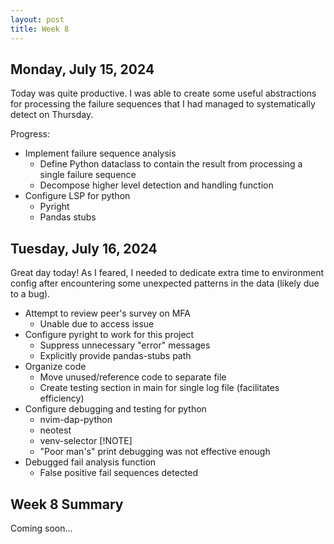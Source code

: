 ```yaml
---
layout: post
title: Week 8
---
```


## Monday, July 15, 2024

Today was quite productive. I was able to create some useful abstractions for processing the failure sequences that I had managed to systematically detect on Thursday.

Progress:

- Implement failure sequence analysis
    - Define Python dataclass to contain the result from processing a single failure sequence
    - Decompose higher level detection and handling function
- Configure LSP for python
    - Pyright
    - Pandas stubs
## Tuesday, July 16, 2024

Great day today! As I feared, I needed to dedicate extra time to environment config after encountering some unexpected patterns in the data (likely due to a bug).

- Attempt to review peer's survey on MFA
    - Unable due to access issue
- Configure pyright to work for this project
    - Suppress unnecessary "error" messages
    - Explicitly provide pandas-stubs path
- Organize code
    - Move unused/reference code to separate file
    - Create testing section in main for single log file (facilitates efficiency)
- Configure debugging and testing for python
    - nvim-dap-python
    - neotest
    - venv-selector
    [!NOTE]
    - "Poor man's" print debugging was not effective enough
- Debugged fail analysis function
    - False positive fail sequences detected
## Week 8 Summary

Coming soon...
